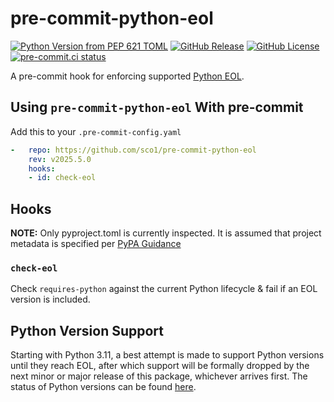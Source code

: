 # pre-commit-python-eol
[![Python Version from PEP 621 TOML](https://img.shields.io/python/required-version-toml?tomlFilePath=https%3A%2F%2Fraw.githubusercontent.com%2Fsco1%2Fpre-commit-python-eol%2Frefs%2Fheads%2Fmain%2Fpyproject.toml&logo=python&logoColor=FFD43B)](https://github.com/sco1/pre-commit-python-eol/blob/main/pyproject.toml)
[![GitHub Release](https://img.shields.io/github/v/release/sco1/pre-commit-python-eol)](https://github.com/sco1/pre-commit-python-eol/releases)
[![GitHub License](https://img.shields.io/github/license/sco1/pre-commit-python-eol?color=magenta)](https://github.com/sco1/pre-commit-python-eol/blob/main/LICENSE)
[![pre-commit.ci status](https://results.pre-commit.ci/badge/github/sco1/pre-commit-python-eol/main.svg)](https://results.pre-commit.ci/latest/github/sco1/pre-commit-python-eol/main)

A pre-commit hook for enforcing supported [Python EOL](https://devguide.python.org/versions/).

## Using `pre-commit-python-eol` With pre-commit
Add this to your `.pre-commit-config.yaml`

```yaml
-   repo: https://github.com/sco1/pre-commit-python-eol
    rev: v2025.5.0
    hooks:
    - id: check-eol
```

## Hooks
**NOTE:** Only pyproject.toml is currently inspected. It is assumed that project metadata is specified per [PyPA Guidance](https://packaging.python.org/en/latest/guides/writing-pyproject-toml/)

### `check-eol`
Check `requires-python` against the current Python lifecycle & fail if an EOL version is included.

## Python Version Support
Starting with Python 3.11, a best attempt is made to support Python versions until they reach EOL, after which support will be formally dropped by the next minor or major release of this package, whichever arrives first. The status of Python versions can be found [here](https://devguide.python.org/versions/).
